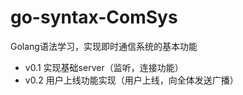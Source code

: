 # go-syntax-ComSys
Golang语法学习，实现即时通信系统的基本功能  
* v0.1 实现基础server（监听，连接功能）
* v0.2 用户上线功能实现（用户上线，向全体发送广播）